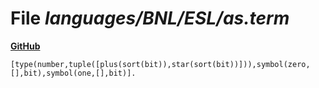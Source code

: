 # File _languages/BNL/ESL/as.term_
**[GitHub](https://github.com/softlang/yas/blob/master/languages/BNL/ESL/as.term)**
```
[type(number,tuple([plus(sort(bit)),star(sort(bit))])),symbol(zero,[],bit),symbol(one,[],bit)].
```
